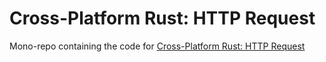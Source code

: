 #  Cross-Platform Rust: HTTP Request

Mono-repo containing the code for 
[Cross-Platform Rust: HTTP Request](https://logankeenan.com/posts/cross-platform-rust-http-request/)